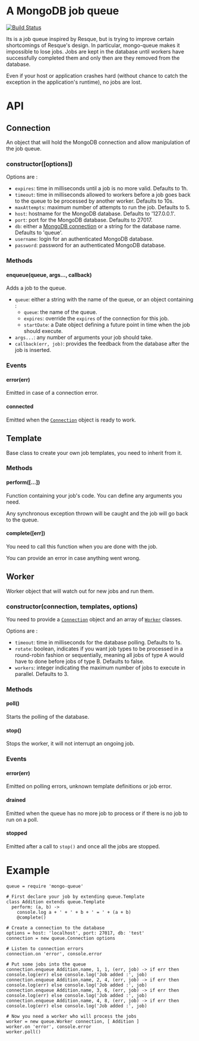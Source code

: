 # A MongoDB job queue

[![Build Status](https://secure.travis-ci.org/kof/node-mongo-queue.svg)](http://travis-ci.org/kof/node-mongo-queue)

Its is a job queue inspired by Resque, but is trying to improve certain
shortcomings of Resque's design. In particular, mongo-queue makes it impossible
to lose jobs. Jobs are kept in the database until workers have successfully
completed them and only then are they removed from the database.

Even if your host or application crashes hard (without chance to catch the
exception in the application's runtime), no jobs are lost.


# API

## Connection

An object that will hold the MongoDB connection and allow manipulation of the job queue.

### constructor([options])

Options are :

- `expires`: time in milliseconds until a job is no more valid. Defaults to 1h.
- `timeout`: time in milliseconds allowed to workers before a job goes back to the queue to be processed by another worker. Defaults to 10s.
- `maxAttempts`: maximum number of attempts to run the job. Defaults to 5.
- `host`: hostname for the MongoDB database. Defaults to '127.0.0.1'.
- `port`: port for the MongoDB database. Defaults to 27017.
- `db`: either a [MongoDB connection](http://mongodb.github.io/node-mongodb-native/1.4/api-generated/db.html) or a string for the database name. Defaults to 'queue'.
- `username`: login for an authenticated MongoDB database.
- `password`: password for an authenticated MongoDB database.

### Methods

#### enqueue(queue, args..., callback)

Adds a job to the queue.

- `queue`: either a string with the name of the queue, or an object containing :
  - `queue`: the name of the queue.
  - `expires`: override the `expires` of the connection for this job.
  - `startDate`: a Date object defining a future point in time when the job should execute.
- `args...`: any number of arguments your job should take.
- `callback(err, job)`: provides the feedback from the database after the job is inserted.

### Events

#### error(err)

Emitted in case of a connection error.

#### connected

Emitted when the [`Connection`](#connection) object is ready to work.

## Template

Base class to create your own job templates, you need to inherit from it.

### Methods

#### perform([...])

Function containing your job's code. You can define any arguments you need.

Any synchronous exception thrown will be caught and the job will go back to the queue.

#### complete([err])

You need to call this function when you are done with the job.

You can provide an error in case anything went wrong.

## Worker

Worker object that will watch out for new jobs and run them.

### constructor(connection, templates, options)

You need to provide a [`Connection`](#connection) object and an array of [`Worker`](#worker) classes.

Options are :

- `timeout`: time in milliseconds for the database polling. Defaults to 1s.
- `rotate`: boolean, indicates if you want job types to be processed in a round-robin fashion or sequentially, meaning all jobs of type A would have to done before jobs of type B. Defaults to false.
- `workers`: integer indicating the maximum number of jobs to execute in parallel. Defaults to 3.

### Methods

#### poll()

Starts the polling of the database.

#### stop()

Stops the worker, it will not interrupt an ongoing job.

### Events

#### error(err)

Emitted on polling errors, unknown template definitions or job error.

#### drained

Emitted when the queue has no more job to process or if there is no job to run on a poll.

#### stopped

Emitted after a call to `stop()` and once all the jobs are stopped.

# Example

    queue = require 'mongo-queue'

    # First declare your job by extending queue.Template
    class Addition extends queue.Template
      perform: (a, b) ->
        console.log a + ' + ' + b + ' = ' + (a + b)
        @complete()

    # Create a connection to the database
    options = host: 'localhost', port: 27017, db: 'test'
    connection = new queue.Connection options

    # Listen to connection errors
    connection.on 'error', console.error

    # Put some jobs into the queue
    connection.enqueue Addition.name, 1, 1, (err, job) -> if err then console.log(err) else console.log('Job added :', job)
    connection.enqueue Addition.name, 2, 4, (err, job) -> if err then console.log(err) else console.log('Job added :', job)
    connection.enqueue Addition.name, 3, 6, (err, job) -> if err then console.log(err) else console.log('Job added :', job)
    connection.enqueue Addition.name, 4, 8, (err, job) -> if err then console.log(err) else console.log('Job added :', job)

    # Now you need a worker who will process the jobs
    worker = new queue.Worker connection, [ Addition ]
    worker.on 'error', console.error
    worker.poll()

